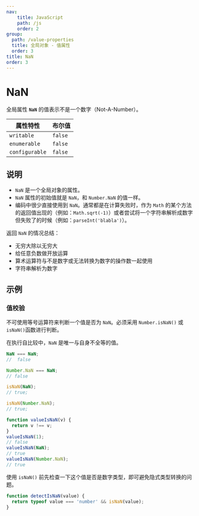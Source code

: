 ```yaml
---
nav:
    title: JavaScript
    path: /js
    order: 2
group:
  path: /value-properties
  title: 全局对象 - 值属性
  order: 3
title: NaN
order: 3
---
```


# NaN

全局属性 **`NaN`** 的值表示不是一个数字（Not-A-Number）。

| 属性特性       | 布尔值  |
| -------------- | ------- |
| `writable`     | `false` |
| `enumerable`   | `false` |
| `configurable` | `false` |

## 说明

- `NaN` 是一个全局对象的属性。
- `NaN` 属性的初始值就是 `NaN`，和 `Number.NaN` 的值一样。
- 编码中很少直接使用到 `NaN`。通常都是在计算失败时，作为 `Math` 的某个方法的返回值出现的（例如：`Math.sqrt(-1)`）或者尝试将一个字符串解析成数字但失败了的时候（例如：`parseInt('blabla')`）。

返回 `NaN` 的情况总结：

- 无穷大除以无穷大
- 给任意负数做开放运算
- 算术运算符与不是数字或无法转换为数字的操作数一起使用
- 字符串解析为数字

## 示例

### 值校验

不可使用等号运算符来判断一个值是否为 `NaN`。必须采用 `Number.isNaN()` 或 `isNaN()`函数进行判断。

在执行自比较中，`NaN` 是唯一与自身不全等的值。

```js
NaN === NaN;
//	false

Number.NaN === NaN;
// false

isNaN(NaN);
// true;

isNaN(Number.NaN);
// true;
```

```js
function valueIsNaN(v) {
  return v !== v;
}
valueIsNaN(1);
// false
valueIsNaN(NaN);
// true
valueIsNaN(Number.NaN);
// true
```

使用 `isNaN()` 前先检查一下这个值是否是数字类型，即可避免隐式类型转换的问题。

```js
function detectIsNaN(value) {
  return typeof value === 'number' && isNaN(value);
}
```
